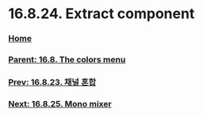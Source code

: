 # 16.8.24. Extract component

### [Home](./00-home.md)
### [Parent: 16.8. The colors menu](./16-08-00-the-colors-menu.md)
### [Prev: 16.8.23. 채널 혼합](./16-08-23-channel-mixer.md)
### [Next: 16.8.25. Mono mixer](./16-08-25-mono-mixer.md)

